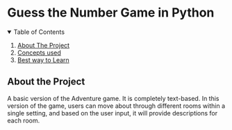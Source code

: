 # Guess the Number Game in Python

<details open="open">
  <summary>Table of Contents</summary>
  <ol>
    <li>
      <a href="#about-the-project">About The Project</a>
    <li>
      <a href="#concepts-used">Concepts used</a>
    </li>
    <li>
      <a href="#best-way-to-learn">Best way to Learn</a>
    </li>
  </ol>
</details>

## About the Project

A basic version of the Adventure game. It is completely text-based. In this version of the game, users can move about through different rooms within a single setting, and based on the user input, it will provide descriptions for each room.
